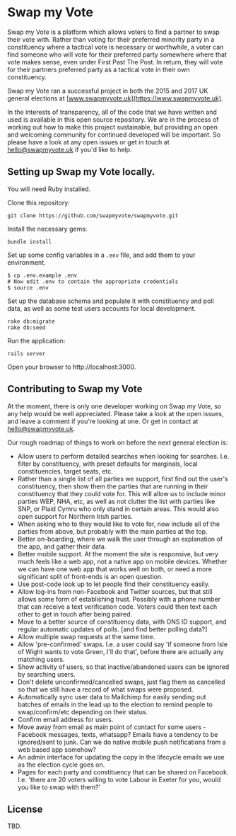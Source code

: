 # Swap my Vote

Swap my Vote is a platform which allows voters to find a partner to swap their vote with.
Rather than voting for their preferred minority party in a constituency where a tactical
vote is necessary or worthwhile, a voter can find someone who will vote for their preferred
party somewhere where that vote makes sense, even under First Past The Post. In return, they
will vote for their partners preferred party as a tactical vote in their own constituency.

Swap my Vote ran a successful project in both the 2015 and 2017 UK general elections at
[www.swapmyvote.uk](https://www.swapmyvote.uk).

In the interests of transparency, all of the code that we have written and used is available
in this open source repository. We are in the process of working out how to make this project
sustainable, but providing an open and welcoming community for continued developed will be
important. So please have a look at any open issues or get in touch at hello@swapmyvote.uk if you'd like to help.

## Setting up Swap my Vote locally.

You will need Ruby installed.

Clone this repository:

    git clone https://github.com/swapmyvote/swapmyvote.git

Install the necessary gems:

    bundle install

Set up some config variables in a `.env` file, and add them to your environment.

    $ cp .env.example .env
    # Now edit .env to contain the appropriate credentials
    $ source .env

Set up the database schema and populate it with constituency and poll data, as well as some test users accounts for local development.

    rake db:migrate
    rake db:seed

Run the application:

    rails server

Open your browser to http://localhost:3000.

## Contributing to Swap my Vote

At the moment, there is only one developer working on Swap my Vote, so any help would be well appreciated. Please take a look at the open issues, and leave a comment if you're looking at one. Or get in contact at hello@swapmyvote.uk.

Our rough roadmap of things to work on before the next general election is:

* Allow users to perform detailed searches when looking for searches. I.e. filter by constituency, with preset defaults for marginals, local constituencies, target seats, etc.
* Rather than a single list of all parties we support, first find out the user's constituency, then show them the parties that are running in their constituency that they could vote for. This will allow us to include minor parties WEP, NHA, etc, as well as not clutter the list with parties like SNP, or Plaid Cymru who only stand in certain areas. This would also open support for Northern Irish parties.
* When asking who to they would like to vote for, now include all of the parties from above, but probably with the main parties at the top.
* Better on-boarding, where we walk the user through an explanation of the app, and gather their data.
* Better mobile support. At the moment the site is responsive, but very much feels like a web app, not a native app on mobile devices. Whether we can have one web app that works well on both, or need a more significant split of front-ends is an open question.
* Use post-code look up to let people find their constituency easily.
* Allow log-ins from non-Facebook and Twitter sources, but that still allows some form of establishing trust. Possibly with a phone number that can receive a text verification code. Voters could then text each other to get in touch after being paired.
* Move to a better source of constituency data, with ONS ID support, and regular automatic updates of polls. [and find better polling data?]
* Allow multiple swap requests at the same time.
* Allow 'pre-confirmed' swaps. I.e. a user could say 'if someone from Isle of Wight wants to vote Green, I'll do that', before there are actually any matching users.
* Show activity of users, so that inactive/abandoned users can be ignored by searching users.
* Don't delete unconfirmed/cancelled swaps, just flag them as cancelled so that we still have a record of what swaps were proposed.
* Automatically sync user data to Mailchimp for easily sending out batches of emails in the lead up to the election to remind people to swap/confirm/etc depending on their status.
* Confirm email address for users.
* Move away from email as main point of contact for some users - Facebook messages, texts, whatsapp? Emails have a tendency to be ignored/sent to junk. Can we do native mobile push notifications from a web based app somehow?
* An admin interface for updating the copy in the lifecycle emails we use as the election cycle goes on.
* Pages for each party and constituency that can be shared on Facebook. I.e. 'there are 20 voters willing to vote Labour in Exeter for you, would you like to swap with them?'

## License

TBD.

